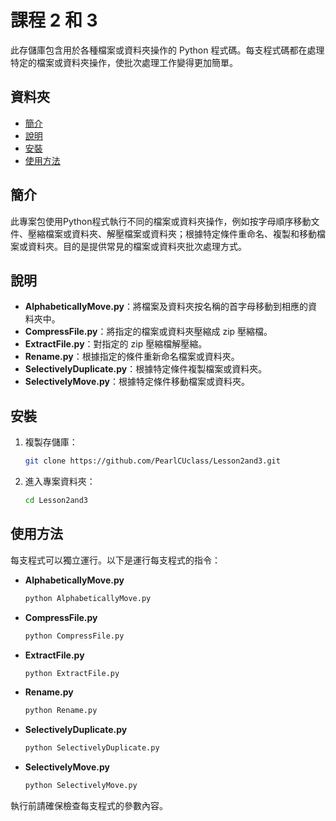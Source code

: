 # 課程 2 和 3 

此存儲庫包含用於各種檔案或資料夾操作的 Python 程式碼。每支程式碼都在處理特定的檔案或資料夾操作，使批次處理工作變得更加簡單。

## 資料夾

- [簡介](#簡介)
- [說明](#說明)
- [安裝](#安裝)
- [使用方法](#使用方法)

## 簡介

此專案包使用Python程式執行不同的檔案或資料夾操作，例如按字母順序移動文件、壓縮檔案或資料夾、解壓檔案或資料夾；根據特定條件重命名、複製和移動檔案或資料夾。目的是提供常見的檔案或資料夾批次處理方式。

## 說明

- **AlphabeticallyMove.py**：將檔案及資料夾按名稱的首字母移動到相應的資料夾中。
- **CompressFile.py**：將指定的檔案或資料夾壓縮成 zip 壓縮檔。
- **ExtractFile.py**：對指定的 zip 壓縮檔解壓縮。
- **Rename.py**：根據指定的條件重新命名檔案或資料夾。
- **SelectivelyDuplicate.py**：根據特定條件複製檔案或資料夾。
- **SelectivelyMove.py**：根據特定條件移動檔案或資料夾。

## 安裝

1. 複製存儲庫：
    ```bash
    git clone https://github.com/PearlCUclass/Lesson2and3.git
    ```
2. 進入專案資料夾：
    ```bash
    cd Lesson2and3
    ```

## 使用方法

每支程式可以獨立運行。以下是運行每支程式的指令：

- **AlphabeticallyMove.py**
    ```bash
    python AlphabeticallyMove.py
    ```

- **CompressFile.py**
    ```bash
    python CompressFile.py
    ```

- **ExtractFile.py**
    ```bash
    python ExtractFile.py
    ```

- **Rename.py**
    ```bash
    python Rename.py
    ```

- **SelectivelyDuplicate.py**
    ```bash
    python SelectivelyDuplicate.py
    ```

- **SelectivelyMove.py**
    ```bash
    python SelectivelyMove.py
    ```

執行前請確保檢查每支程式的參數內容。
